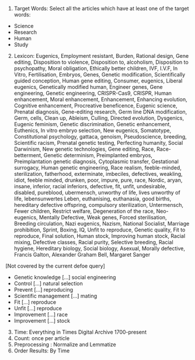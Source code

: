 1.	Target Words: Select all the articles which have at least one of the target words:
  - Science
  - Research
  - Human
  - Study

2.	Lexicon: Eugenics, Employment resistant, Burden, Rational design, Gene editing, Disposition to violence, Disposition to, alcoholism, Disposition to psychopathy, Moral obligation, Ethically better children, IVF, I.V.F, In Vitro, Fertilisation, Embryos, Genes, Genetic modification, Scientifically guided conception, Human gene editing, Consumer, eugenics, Liberal eugenics, Genetically modified human, Engineer genes, Gene engineering, Genetic engineering, CRISPR-Cas9, CRISPR, Human enhancement, Moral enhancement, Enhancement, Enhancing evolution, Cognitive enhancement, Procreative beneficence, Eugenic science, Prenatal diagnosis, Gene-editing research, Germ line DNA modification, Germ, cells, Clean up, Ableism, Culling, Directed evolution, Dysgenics, Eugenic feminism, Genetic discrimination, Genetic enhancement, Euthenics, In vitro embryo selection, New eugenics, Somatotype, Constitutional psychology, gattaca, genoism, Pseudoscience, breeding, Scientific racism, Prenatal genetic testing, Perfecting humanity, Social Darwinism, New genetic technologies, Gene editing, Race, Race-betterment, Genetic determinism, Preimplanted embryos, Preimplantation genetic diagnosis, Cytoplasmic transfer, Gestational surrogacy, Human genetic engineering, Race realism, feeble-minded, sterilization, fatherhood, exterminate, imbeciles, defectives, weakling, idiot, feeble minded, drunken, poor, impure, pure, race, Nordic, aryan, insane, inferior, racial inferiors, defective, fit, unfit, undesirable, disabled, pureblood, ubermensch, unworthy of life, lives unworthy of life, lebensunwertes Leben, euthanising, euthanasia, good births, hereditary defective offspring, compulsory sterilization, Untermensch, Fewer children, Restrict welfare, Degeneration of the race, Neo-eugenics, Mentally Defective, Weak genes, Forced sterilisation, Breeding circulation, Nazi eugenics, Nazism, National Socialist, Marriage prohibition, Sprint, Boxing, IQ, Unfit to reproduce, Genetic quality, Fit to reproduce, Final solution, Human stock, Improving human stock, Racial mixing, Defective classes, Racial purity, Selective breeding, Racial hygiene, Hereditary biology, Social biology, Asexual, Morally defective, Francis Galton, Alexander Graham Bell, Margaret Sanger


[Not covered by the current defoe query]
- Genetic knowledge […] social engineering
- Control […] natural selection
- Prevent […] reproducing
- Scientific management […] mating
- Fit […] reproduce
- Unfit […] reproduce
- Improvement […] race
- Improvement […] stock

3.	Time: Everything in Times Digital Archive 1700-present
4.	Count: once per article
5.	Preprocessing : Normalize and Lemmatize
6.	Order Results: By Time
